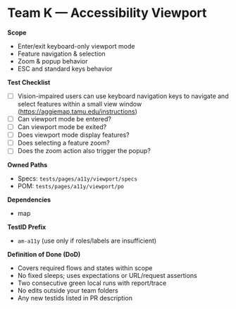 # Team K — Accessibility Viewport

**Scope**

- Enter/exit keyboard-only viewport mode
- Feature navigation & selection
- Zoom & popup behavior
- ESC and standard keys behavior

**Test Checklist**

- [ ] Vision-impaired users can use keyboard navigation keys to navigate and select features within a small view window (https://aggiemap.tamu.edu/instructions)
- [ ] Can viewport mode be entered?
- [ ] Can viewport mode be exited?
- [ ] Does viewport mode display features?
- [ ] Does selecting a feature zoom?
- [ ] Does the zoom action also trigger the popup?

**Owned Paths**

- Specs: `tests/pages/a11y/viewport/specs`
- POM: `tests/pages/a11y/viewport/po`

**Dependencies**

- map

**TestID Prefix**

- `am-a11y` (use only if roles/labels are insufficient)

**Definition of Done (DoD)**

- Covers required flows and states within scope
- No fixed sleeps; uses expectations or URL/request assertions
- Two consecutive green local runs with report/trace
- No edits outside your team folders
- Any new testids listed in PR description
